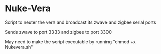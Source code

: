 # Nuke-Vera
Script to neuter the vera and broadcast its zwave and zigbee serial ports

Sends zwave to port 3333 and zigbee to port 3300

May need to make the script executable by running "chmod +x Nukevera.sh"
